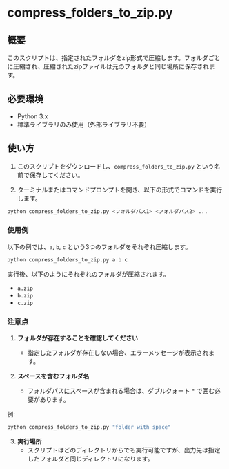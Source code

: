 # compress_folders_to_zip.py

## 概要
このスクリプトは、指定されたフォルダをzip形式で圧縮します。フォルダごとに圧縮され、圧縮されたzipファイルは元のフォルダと同じ場所に保存されます。

## 必要環境
- Python 3.x
- 標準ライブラリのみ使用（外部ライブラリ不要）

## 使い方

1. このスクリプトをダウンロードし、`compress_folders_to_zip.py` という名前で保存してください。

2. ターミナルまたはコマンドプロンプトを開き、以下の形式でコマンドを実行します。

```bash
python compress_folders_to_zip.py <フォルダパス1> <フォルダパス2> ...
```

### 使用例

以下の例では、`a`, `b`, `c` という3つのフォルダをそれぞれ圧縮します。

```bash
python compress_folders_to_zip.py a b c
```

実行後、以下のようにそれぞれのフォルダが圧縮されます。

- `a.zip`
- `b.zip`
- `c.zip`

### 注意点

1. **フォルダが存在することを確認してください**
   - 指定したフォルダが存在しない場合、エラーメッセージが表示されます。

2. **スペースを含むフォルダ名**
   - フォルダパスにスペースが含まれる場合は、ダブルクォート `"` で囲む必要があります。

例:
```bash
python compress_folders_to_zip.py "folder with space"
```

3. **実行場所**
   - スクリプトはどのディレクトリからでも実行可能ですが、出力先は指定したフォルダと同じディレクトリになります。
